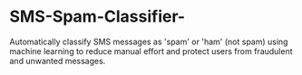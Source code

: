 # SMS-Spam-Classifier-
Automatically classify SMS messages as 'spam' or 'ham' (not spam) using machine learning to reduce manual effort and protect users from fraudulent and unwanted messages.
